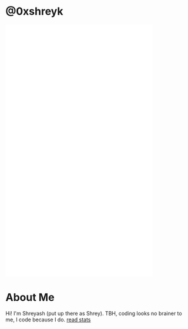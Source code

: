 # @0xshreyk

<img align="center" src="/github-metrics.svg" alt="Metrics" width="400">

# About Me
Hi! I'm Shreyash (put up there as Shrey). TBH, coding looks no brainer to me, I code because I do.
[read stats](https://youtu.be/jPhJbKBuNnA?si=TqxBOA21Ta1O3SbP)
